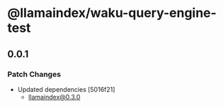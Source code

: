 # @llamaindex/waku-query-engine-test

## 0.0.1

### Patch Changes

- Updated dependencies [5016f21]
  - llamaindex@0.3.0
